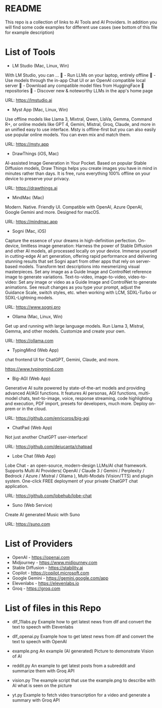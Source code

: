 # README

This repo is a collection of links to AI Tools and AI Providers.
In addition you will find some code examples for different use cases (see bottom of this file for example description)

# List of Tools

* LM Studio (Mac, Linux, Win)

With LM Studio, you can ...
🤖 - Run LLMs on your laptop, entirely offline
👾 - Use models through the in-app Chat UI or an OpenAI compatible local server
📂 - Download any compatible model files from HuggingFace 🤗 repositories
🔭 - Discover new & noteworthy LLMs in the app's home page

URL: https://lmstudio.ai

* Myst App (Mac, Linux, Win)

Use offline models like Llama 3, Mixtral, Qwen, LlaVa, Gemma, Command R+, or online models like GPT 4, Gemini, Mistral, Groq, Claude, and more in an unified easy to use interface.
Msty is offline-first but you can also easily use popular online models. You can even mix and match them.

URL: https://msty.app

* DrawThings (iOS, Mac)

AI-assisted Image Generation in Your Pocket.
Based on popular Stable Diffusion models, Draw Things helps you create images you have in mind in minutes rather than days. It is free, runs everything 100% offline on your device to preserve your privacy.

URL: https://drawthings.ai

* MindMac (Mac)

Modern. Native. Friendly UI. Compatible with OpenAI, Azure OpenAI, Google Gemini and more. Designed for macOS.

URL: https://mindmac.app

* Sogni (Mac, iOS)

Capture the essence of your dreams in high-definition perfection.
On-device, limitless image generation:
Harness the power of Stable Diffusion and other AI models, all processed locally on your device. Immerse yourself in cutting-edge AI art generation, offering rapid performance and delivering stunning results that set Sogni apart from other apps that rely on server-based models.
Transform text descriptions into mesmerizing visual masterpieces.
Set any image as a Guide Image and ControlNet reference image to generate variations.
Text-to-video, image-to-video, video-to-video: Set any image or video as a Guide Image and ControlNet to generate animations.
See result changes as you type your prompt, adjust the Guidance Scale, switch styles, etc. when working with LCM, SDXL-Turbo or SDXL-Lightning models.

URL: https://www.sogni.pro

* Ollama (Mac, Linux, Win)

Get up and running with large language models.
Run Llama 3, Mistral, Gemma, and other models. Customize and create your own.

URL: https://ollama.com

* TypingMind (Web App)

chat frontend UI for ChatGPT, Gemini, Claude, and more.

https://www.typingmind.com

* Big-AGI (Web App)

Generative AI suite powered by state-of-the-art models and providing advanced AI/AGI functions. It features AI personas, AGI functions, multi-model chats, text-to-image, voice, response streaming, code highlighting and execution, PDF import, presets for developers, much more. Deploy on-prem or in the cloud.

URL: https://github.com/enricoros/big-agi

* ChatPad (Web App)

Not just another ChatGPT user-interface!

URL: https://github.com/deiucanta/chatpad

* Lobe Chat (Web App)

Lobe Chat - an open-source, modern-design LLMs/AI chat framework. Supports Multi AI Providers( OpenAI / Claude 3 / Gemini / Perplexity / Bedrock / Azure / Mistral / Ollama ), Multi-Modals (Vision/TTS) and plugin system. One-click FREE deployment of your private ChatGPT chat application.

URL: https://github.com/lobehub/lobe-chat

* Suno (Web Service)

Create AI generated Music with Suno

URL: https://suno.com

# List of Providers

* OpenAI - https://openai.com
* Midjourney - https://www.midjourney.com
* Stable Diffusion - https://stability.ai
* Copilot - https://copilot.microsoft.com
* Google Gemini - https://gemini.google.com/app
* Elevenlabs - https://elevenlabs.io
* Groq - https://groq.com

# List of files in this Repo

* dlf_11labs.py
Example how to get latest news from dlf and convert the text to speech with Elevenlabs

* dlf_openai.py
Example how to get latest news from dlf and convert the text to speech with OpenAI

* example.png
An example (AI generated) Picture to demonstrate Vision of AI

* reddit.py
An example to get latest posts from a subreddit and summarize them with Groq API

* vision.py
The example script that use the example.png to describe with AI what is seen on the picture

* yt.py
Example to fetch video transcription for a video and generate a summary with Groq API

